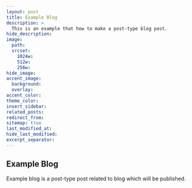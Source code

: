 ```yaml
---
layout: post
title: Example Blog
description: >
  This is an example that how to make a post-type blog post.
hide_description:
image:
  path:
  srcset:
    1024w:
    512w:
    256w:
hide_image:
accent_image:
  background:
  overlay:
accent_color:
theme_color:
invert_sidebar:
related_posts:
redirect_from:
sitemap: true
last_modified_at:
hide_last_modified:
excerpt_separator:
---
```


## Example Blog

Example blog is a post-type post related to blog which will be published.
